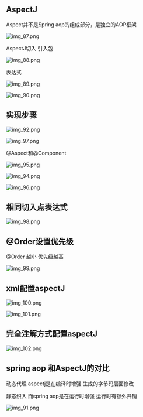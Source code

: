 AspectJ
---

Aspect并不是Spring aop的组成部分，是独立的AOP框架

![img_87.png](img_87.png)

AspectJ切入 引入包

![img_88.png](img_88.png)

表达式

![img_89.png](img_89.png)

![img_90.png](img_90.png)

实现步骤
---

![img_92.png](img_92.png)

![img_97.png](img_97.png)

@Aspect和@Component

![img_95.png](img_95.png)

![img_94.png](img_94.png)

![img_96.png](img_96.png)


相同切入点表达式
---
![img_98.png](img_98.png)

@Order设置优先级
---

@Order 越小 优先级越高

![img_99.png](img_99.png)


xml配置aspectJ
---
![img_100.png](img_100.png)

![img_101.png](img_101.png)

完全注解方式配置aspectJ
---

![img_102.png](img_102.png)


spring aop 和AspectJ的对比
----

动态代理 aspectj是在编译时增强 生成的字节码层面修改

静态织入 而spring aop是在运行时增强 运行时有额外开销

![img_91.png](img_91.png)